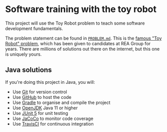 # Software training with the toy robot

This project will use the Toy Robot problem to teach some software development fundamentals.

The problem statement can be found in [`PROBLEM.md`](PROBLEM.md). This is the [famous "Toy Robot" problem](https://joneaves.wordpress.com/2014/07/21/toy-robot-coding-test/),
which has been given to candidates at REA Group for years. There are millions of solutions out there on the internet, 
but this one is uniquely yours.

## Java solutions

If you're doing this project in Java, you will:

* Use [Git](https://git-scm.com/) for version control
* Use [GitHub](https://github.com/) to host the code
* Use [Gradle](https://gradle.org/) to organise and compile the project
* Use [OpenJDK](https://adoptopenjdk.net/installation.html) Java 11 or higher
* Use [JUnit 5](https://junit.org/junit5/) for unit testing
* Use [JaCoCo](https://www.eclemma.org/jacoco/) to monitor code coverage
* Use [TravisCI](https://travis-ci.org/) for continuous integration
